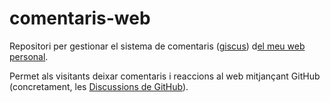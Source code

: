 # comentaris-web
Repositori per gestionar el sistema de comentaris ([giscus](https://giscus.app/ca)) d[el meu web personal](https://victorpalomares.cat).

Permet als visitants deixar comentaris i reaccions al web mitjançant GitHub (concretament, les [Discussions de GitHub](https://docs.github.com/es/discussions)).
